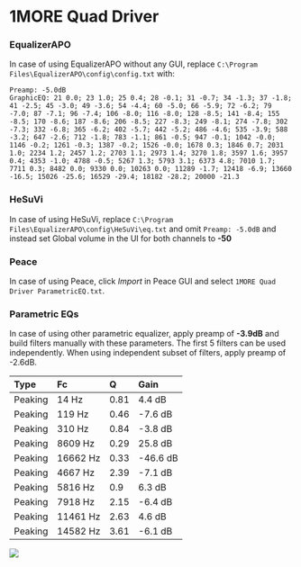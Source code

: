 # 1MORE Quad Driver

### EqualizerAPO
In case of using EqualizerAPO without any GUI, replace `C:\Program Files\EqualizerAPO\config\config.txt`
with:
```
Preamp: -5.0dB
GraphicEQ: 21 0.0; 23 1.0; 25 0.4; 28 -0.1; 31 -0.7; 34 -1.3; 37 -1.8; 41 -2.5; 45 -3.0; 49 -3.6; 54 -4.4; 60 -5.0; 66 -5.9; 72 -6.2; 79 -7.0; 87 -7.1; 96 -7.4; 106 -8.0; 116 -8.0; 128 -8.5; 141 -8.4; 155 -8.5; 170 -8.6; 187 -8.6; 206 -8.5; 227 -8.3; 249 -8.1; 274 -7.8; 302 -7.3; 332 -6.8; 365 -6.2; 402 -5.7; 442 -5.2; 486 -4.6; 535 -3.9; 588 -3.2; 647 -2.6; 712 -1.8; 783 -1.1; 861 -0.5; 947 -0.1; 1042 -0.0; 1146 -0.2; 1261 -0.3; 1387 -0.2; 1526 -0.0; 1678 0.3; 1846 0.7; 2031 1.0; 2234 1.2; 2457 1.2; 2703 1.1; 2973 1.4; 3270 1.8; 3597 1.6; 3957 0.4; 4353 -1.0; 4788 -0.5; 5267 1.3; 5793 3.1; 6373 4.8; 7010 1.7; 7711 0.3; 8482 0.0; 9330 0.0; 10263 0.0; 11289 -1.7; 12418 -6.9; 13660 -16.5; 15026 -25.6; 16529 -29.4; 18182 -28.2; 20000 -21.3
```

### HeSuVi
In case of using HeSuVi, replace `C:\Program Files\EqualizerAPO\config\HeSuVi\eq.txt` and omit `Preamp:
-5.0dB` and instead set Global volume in the UI for both channels to **-50**

### Peace
In case of using Peace, click *Import* in Peace GUI and select `1MORE Quad Driver ParametricEQ.txt`.

### Parametric EQs
In case of using other parametric equalizer, apply preamp of **-3.9dB** and build filters manually
with these parameters. The first 5 filters can be used independently.
When using independent subset of filters, apply preamp of -2.6dB.

| Type    | Fc       |    Q | Gain     |
|:--------|:---------|:-----|:---------|
| Peaking | 14 Hz    | 0.81 | 4.4 dB   |
| Peaking | 119 Hz   | 0.46 | -7.6 dB  |
| Peaking | 310 Hz   | 0.84 | -3.8 dB  |
| Peaking | 8609 Hz  | 0.29 | 25.8 dB  |
| Peaking | 16662 Hz | 0.33 | -46.6 dB |
| Peaking | 4667 Hz  | 2.39 | -7.1 dB  |
| Peaking | 5816 Hz  | 0.9  | 6.3 dB   |
| Peaking | 7918 Hz  | 2.15 | -6.4 dB  |
| Peaking | 11461 Hz | 2.63 | 4.6 dB   |
| Peaking | 14582 Hz | 3.61 | -6.1 dB  |

![](https://raw.githubusercontent.com/jaakkopasanen/AutoEq/master/results/oratory1990/harman_in-ear_2017-1/1MORE%20Quad%20Driver/1MORE%20Quad%20Driver.png)